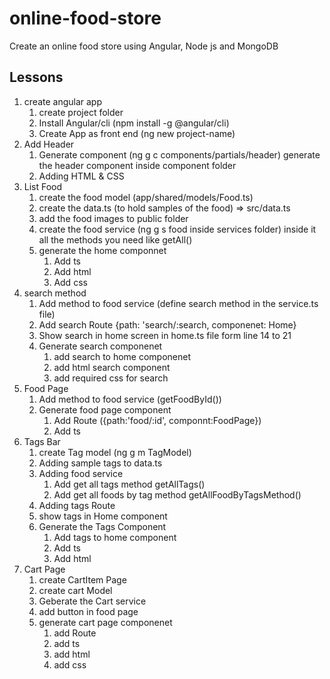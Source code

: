 # online-food-store
Create an online food store using Angular, Node js and MongoDB 
## Lessons
1. create angular app 
    1. create project folder
    2. Install Angular/cli (npm install -g @angular/cli)
    3. Create App as front end (ng new project-name)
2. Add Header
    1. Generate component (ng g c components/partials/header) generate the header component inside component folder
    2. Adding HTML & CSS
3. List Food
    1. create the food model (app/shared/models/Food.ts)
    2. create the data.ts (to hold samples of the food) => src/data.ts
    3. add the food images to public folder
    4. create the food service (ng g s food inside services folder) inside it all the methods you need like getAll()
    5. generate the home componnet
        1. Add ts
        2. Add html
        3. Add css
4. search method
    1. Add method to food service (define search method in the service.ts file)
    2. Add search Route {path: 'search/:search, componenet: Home}
    3. Show search in home screen in home.ts file form line 14 to 21
    4. Generate search componenet
        1. add search to home componenet
        2. add html search component
        3. add required css for search
5. Food Page
    1. Add method to food service (getFoodById())
    2. Generate food page component
        1. Add Route ({path:'food/:id', componnt:FoodPage})
        2. Add ts
6. Tags Bar
    1. create Tag model (ng g m TagModel)
    2. Adding sample tags to data.ts
    3. Adding food service
        1. Add get all tags method getAllTags()
        2. Add get all foods by tag method getAllFoodByTagsMethod()
    4. Adding tags Route
    5. show tags in Home component
    6. Generate the Tags Component
        1. Add tags to home component
        2. Add ts
        3. Add html
7. Cart Page
    1. create CartItem Page
    2. create cart Model
    3. Geberate the Cart service
    4. add button in food page
    5. generate cart page componenet
        1. add Route
        2. add ts
        3. add html
        4. add css